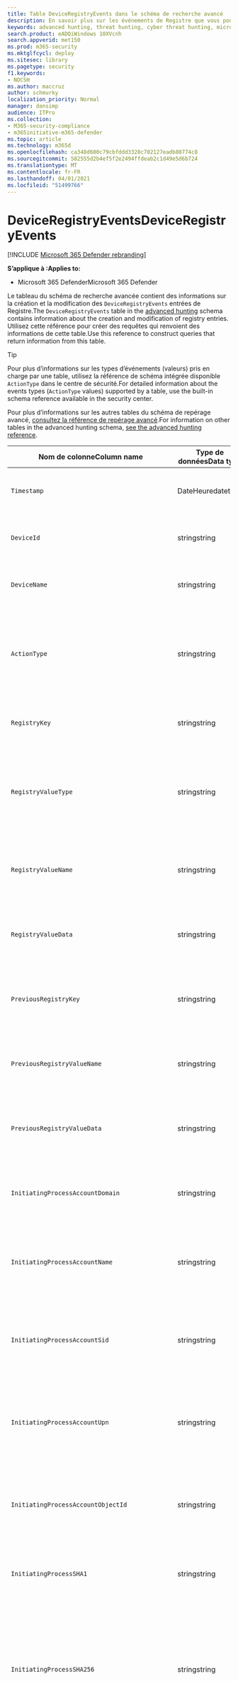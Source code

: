 ```yaml
---
title: Table DeviceRegistryEvents dans le schéma de recherche avancé
description: En savoir plus sur les événements de Registre que vous pouvez interroger à partir de la table DeviceRegistryEvents du schéma de recherche avancée
keywords: advanced hunting, threat hunting, cyber threat hunting, microsoft threat protection, microsoft 365, mtp, m365, search, query, telemetry, schema reference, kusto, table, column, data type, registr registrents, registry, DeviceRegistryEvents, key, subkey, value
search.product: eADQiWindows 10XVcnh
search.appverid: met150
ms.prod: m365-security
ms.mktglfcycl: deploy
ms.sitesec: library
ms.pagetype: security
f1.keywords:
- NOCSH
ms.author: maccruz
author: schmurky
localization_priority: Normal
manager: dansimp
audience: ITPro
ms.collection:
- M365-security-compliance
- m365initiative-m365-defender
ms.topic: article
ms.technology: m365d
ms.openlocfilehash: ca348d600c79cbfddd3328c702127eadb80774c8
ms.sourcegitcommit: 582555d2b4ef5f2e2494ffdeab2c1d49e5d6b724
ms.translationtype: MT
ms.contentlocale: fr-FR
ms.lasthandoff: 04/01/2021
ms.locfileid: "51499766"
---
```

# <a name="deviceregistryevents"></a><span data-ttu-id="8f1a2-104">DeviceRegistryEvents</span><span class="sxs-lookup"><span data-stu-id="8f1a2-104">DeviceRegistryEvents</span></span>

[!INCLUDE [Microsoft 365 Defender rebranding](../includes/microsoft-defender.md)]


<span data-ttu-id="8f1a2-105">**S’applique à :**</span><span class="sxs-lookup"><span data-stu-id="8f1a2-105">**Applies to:**</span></span>
- <span data-ttu-id="8f1a2-106">Microsoft 365 Defender</span><span class="sxs-lookup"><span data-stu-id="8f1a2-106">Microsoft 365 Defender</span></span>

<span data-ttu-id="8f1a2-107">Le tableau du schéma de recherche avancée contient des informations sur la création et la modification des `DeviceRegistryEvents` entrées de [](advanced-hunting-overview.md) Registre.</span><span class="sxs-lookup"><span data-stu-id="8f1a2-107">The `DeviceRegistryEvents` table in the [advanced hunting](advanced-hunting-overview.md) schema contains information about the creation and modification of registry entries.</span></span> <span data-ttu-id="8f1a2-108">Utilisez cette référence pour créer des requêtes qui renvoient des informations de cette table.</span><span class="sxs-lookup"><span data-stu-id="8f1a2-108">Use this reference to construct queries that return information from this table.</span></span>

>[!TIP]
> <span data-ttu-id="8f1a2-109">Pour plus d’informations sur les types d’événements (valeurs) pris en charge par une table, utilisez la référence de schéma intégrée disponible `ActionType` dans le centre de sécurité.</span><span class="sxs-lookup"><span data-stu-id="8f1a2-109">For detailed information about the events types (`ActionType` values) supported by a table, use the  built-in schema reference available in the security center.</span></span>

<span data-ttu-id="8f1a2-110">Pour plus d’informations sur les autres tables du schéma de repérage avancé, [consultez la référence de repérage avancé](advanced-hunting-schema-tables.md).</span><span class="sxs-lookup"><span data-stu-id="8f1a2-110">For information on other tables in the advanced hunting schema, [see the advanced hunting reference](advanced-hunting-schema-tables.md).</span></span>

| <span data-ttu-id="8f1a2-111">Nom de colonne</span><span class="sxs-lookup"><span data-stu-id="8f1a2-111">Column name</span></span> | <span data-ttu-id="8f1a2-112">Type de données</span><span class="sxs-lookup"><span data-stu-id="8f1a2-112">Data type</span></span> | <span data-ttu-id="8f1a2-113">Description</span><span class="sxs-lookup"><span data-stu-id="8f1a2-113">Description</span></span> |
|-------------|-----------|-------------|
| `Timestamp` | <span data-ttu-id="8f1a2-114">DateHeure</span><span class="sxs-lookup"><span data-stu-id="8f1a2-114">datetime</span></span> | <span data-ttu-id="8f1a2-115">Date et heure d’enregistrement de l’événement</span><span class="sxs-lookup"><span data-stu-id="8f1a2-115">Date and time when the event was recorded</span></span> |
| `DeviceId` | <span data-ttu-id="8f1a2-116">string</span><span class="sxs-lookup"><span data-stu-id="8f1a2-116">string</span></span> | <span data-ttu-id="8f1a2-117">Identificateur unique de la machine dans le service</span><span class="sxs-lookup"><span data-stu-id="8f1a2-117">Unique identifier for the machine in the service</span></span> |
| `DeviceName` | <span data-ttu-id="8f1a2-118">string</span><span class="sxs-lookup"><span data-stu-id="8f1a2-118">string</span></span> | <span data-ttu-id="8f1a2-119">Nom de domaine complet (FQDN) de la machine</span><span class="sxs-lookup"><span data-stu-id="8f1a2-119">Fully qualified domain name (FQDN) of the machine</span></span> |
| `ActionType` | <span data-ttu-id="8f1a2-120">string</span><span class="sxs-lookup"><span data-stu-id="8f1a2-120">string</span></span> | <span data-ttu-id="8f1a2-121">Type d’activité qui a déclenché l’événement.</span><span class="sxs-lookup"><span data-stu-id="8f1a2-121">Type of activity that triggered the event.</span></span> <span data-ttu-id="8f1a2-122">Pour plus [d’informations, voir](advanced-hunting-schema-tables.md?#get-schema-information-in-the-security-center) la référence du schéma dans le portail</span><span class="sxs-lookup"><span data-stu-id="8f1a2-122">See the [in-portal schema reference](advanced-hunting-schema-tables.md?#get-schema-information-in-the-security-center) for details</span></span> |
| `RegistryKey` | <span data-ttu-id="8f1a2-123">string</span><span class="sxs-lookup"><span data-stu-id="8f1a2-123">string</span></span> | <span data-ttu-id="8f1a2-124">Clé de Registre à l’application de l’action enregistrée</span><span class="sxs-lookup"><span data-stu-id="8f1a2-124">Registry key that the recorded action was applied to</span></span> |
| `RegistryValueType` | <span data-ttu-id="8f1a2-125">string</span><span class="sxs-lookup"><span data-stu-id="8f1a2-125">string</span></span> | <span data-ttu-id="8f1a2-126">Type de données, tel que binaire ou chaîne, de la valeur de Registre à qui l’action enregistrée a été appliquée</span><span class="sxs-lookup"><span data-stu-id="8f1a2-126">Data type, such as binary or string, of the registry value that the recorded action was applied to</span></span> |
| `RegistryValueName` | <span data-ttu-id="8f1a2-127">string</span><span class="sxs-lookup"><span data-stu-id="8f1a2-127">string</span></span> | <span data-ttu-id="8f1a2-128">Nom de la valeur de Registre à qui l’action enregistrée a été appliquée</span><span class="sxs-lookup"><span data-stu-id="8f1a2-128">Name of the registry value that the recorded action was applied to</span></span> |
| `RegistryValueData` | <span data-ttu-id="8f1a2-129">string</span><span class="sxs-lookup"><span data-stu-id="8f1a2-129">string</span></span> | <span data-ttu-id="8f1a2-130">Données de la valeur de Registre à l’application de l’action enregistrée</span><span class="sxs-lookup"><span data-stu-id="8f1a2-130">Data of the registry value that the recorded action was applied to</span></span> |
| `PreviousRegistryKey` | <span data-ttu-id="8f1a2-131">string</span><span class="sxs-lookup"><span data-stu-id="8f1a2-131">string</span></span> | <span data-ttu-id="8f1a2-132">Clé de Registre d’origine de la valeur de Registre avant sa modification</span><span class="sxs-lookup"><span data-stu-id="8f1a2-132">Original registry key of the registry value before it was modified</span></span> |
| `PreviousRegistryValueName` | <span data-ttu-id="8f1a2-133">string</span><span class="sxs-lookup"><span data-stu-id="8f1a2-133">string</span></span> | <span data-ttu-id="8f1a2-134">Nom d’origine de la valeur de Registre avant sa modification</span><span class="sxs-lookup"><span data-stu-id="8f1a2-134">Original name of the registry value before it was modified</span></span> |
| `PreviousRegistryValueData` | <span data-ttu-id="8f1a2-135">string</span><span class="sxs-lookup"><span data-stu-id="8f1a2-135">string</span></span> | <span data-ttu-id="8f1a2-136">Données d’origine de la valeur de Registre avant sa modification</span><span class="sxs-lookup"><span data-stu-id="8f1a2-136">Original data of the registry value before it was modified</span></span> |
| `InitiatingProcessAccountDomain` | <span data-ttu-id="8f1a2-137">string</span><span class="sxs-lookup"><span data-stu-id="8f1a2-137">string</span></span> | <span data-ttu-id="8f1a2-138">Domaine du compte qui a dirigé le processus responsable de l’événement</span><span class="sxs-lookup"><span data-stu-id="8f1a2-138">Domain of the account that ran the process responsible for the event</span></span> |
| `InitiatingProcessAccountName` | <span data-ttu-id="8f1a2-139">string</span><span class="sxs-lookup"><span data-stu-id="8f1a2-139">string</span></span> | <span data-ttu-id="8f1a2-140">Nom d’utilisateur du compte qui a dirigé le processus responsable de l’événement</span><span class="sxs-lookup"><span data-stu-id="8f1a2-140">User name of the account that ran the process responsible for the event</span></span> |
| `InitiatingProcessAccountSid` | <span data-ttu-id="8f1a2-141">string</span><span class="sxs-lookup"><span data-stu-id="8f1a2-141">string</span></span> | <span data-ttu-id="8f1a2-142">Identificateur de sécurité (SID) du compte qui a dirigé le processus responsable de l’événement</span><span class="sxs-lookup"><span data-stu-id="8f1a2-142">Security Identifier (SID) of the account that ran the process responsible for the event</span></span> |
| `InitiatingProcessAccountUpn` | <span data-ttu-id="8f1a2-143">string</span><span class="sxs-lookup"><span data-stu-id="8f1a2-143">string</span></span> | <span data-ttu-id="8f1a2-144">Nom d’utilisateur principal (UPN) du compte qui a lancé le processus responsable de l’événement</span><span class="sxs-lookup"><span data-stu-id="8f1a2-144">User principal name (UPN) of the account that ran the process responsible for the event</span></span> |
| `InitiatingProcessAccountObjectId` | <span data-ttu-id="8f1a2-145">string</span><span class="sxs-lookup"><span data-stu-id="8f1a2-145">string</span></span> | <span data-ttu-id="8f1a2-146">ID d’objet Azure AD du compte d’utilisateur qui a tenu le processus responsable de l’événement</span><span class="sxs-lookup"><span data-stu-id="8f1a2-146">Azure AD object ID of the user account that ran the process responsible for the event</span></span> |
| `InitiatingProcessSHA1` | <span data-ttu-id="8f1a2-147">string</span><span class="sxs-lookup"><span data-stu-id="8f1a2-147">string</span></span> | <span data-ttu-id="8f1a2-148">SHA-1 du processus (fichier image) à l’origine de l’événement</span><span class="sxs-lookup"><span data-stu-id="8f1a2-148">SHA-1 of the process (image file) that initiated the event</span></span> |
| `InitiatingProcessSHA256` | <span data-ttu-id="8f1a2-149">string</span><span class="sxs-lookup"><span data-stu-id="8f1a2-149">string</span></span> | <span data-ttu-id="8f1a2-150">SHA-256 du processus (fichier image) à l’origine de l’événement.</span><span class="sxs-lookup"><span data-stu-id="8f1a2-150">SHA-256 of the process (image file) that initiated the event.</span></span> <span data-ttu-id="8f1a2-151">Ce champ n’est généralement pas rempli. Utilisez la colonne SHA1 lorsque celle-ci est disponible.</span><span class="sxs-lookup"><span data-stu-id="8f1a2-151">This field is usually not populated — use the SHA1 column when available.</span></span> |
| `InitiatingProcessMD5` | <span data-ttu-id="8f1a2-152">string</span><span class="sxs-lookup"><span data-stu-id="8f1a2-152">string</span></span> | <span data-ttu-id="8f1a2-153">Hachage MD5 du processus (fichier image) à l’origine de l’événement</span><span class="sxs-lookup"><span data-stu-id="8f1a2-153">MD5 hash of the process (image file) that initiated the event</span></span> |
| `InitiatingProcessFileName` | <span data-ttu-id="8f1a2-154">string</span><span class="sxs-lookup"><span data-stu-id="8f1a2-154">string</span></span> | <span data-ttu-id="8f1a2-155">Nom du processus à l’origine de l’événement</span><span class="sxs-lookup"><span data-stu-id="8f1a2-155">Name of the process that initiated the event</span></span> |
| `InitiatingProcessFileSize` | <span data-ttu-id="8f1a2-156">long</span><span class="sxs-lookup"><span data-stu-id="8f1a2-156">long</span></span> | <span data-ttu-id="8f1a2-157">Taille du fichier qui a tenu le processus responsable de l’événement</span><span class="sxs-lookup"><span data-stu-id="8f1a2-157">Size of the file that ran the process responsible for the event</span></span> |
| `InitiatingProcessVersionInfoCompanyName` | <span data-ttu-id="8f1a2-158">string</span><span class="sxs-lookup"><span data-stu-id="8f1a2-158">string</span></span> | <span data-ttu-id="8f1a2-159">Nom de la société à partir des informations de version du processus (fichier image) responsable de l’événement</span><span class="sxs-lookup"><span data-stu-id="8f1a2-159">Company name from the version information of the process (image file) responsible for the event</span></span> |
| `InitiatingProcessVersionInfoProductName` | <span data-ttu-id="8f1a2-160">string</span><span class="sxs-lookup"><span data-stu-id="8f1a2-160">string</span></span> | <span data-ttu-id="8f1a2-161">Nom du produit à partir des informations de version du processus (fichier image) responsable de l’événement</span><span class="sxs-lookup"><span data-stu-id="8f1a2-161">Product name from the version information of the process (image file) responsible for the event</span></span> |
|` InitiatingProcessVersionInfoProductVersion` | <span data-ttu-id="8f1a2-162">string</span><span class="sxs-lookup"><span data-stu-id="8f1a2-162">string</span></span> | <span data-ttu-id="8f1a2-163">Version du produit à partir des informations de version du processus (fichier image) responsable de l’événement</span><span class="sxs-lookup"><span data-stu-id="8f1a2-163">Product version from the version information of the process (image file) responsible for the event</span></span> |
|` InitiatingProcessVersionInfoInternalFileName` | <span data-ttu-id="8f1a2-164">string</span><span class="sxs-lookup"><span data-stu-id="8f1a2-164">string</span></span> | <span data-ttu-id="8f1a2-165">Nom de fichier interne à partir des informations de version du processus (fichier image) responsable de l’événement</span><span class="sxs-lookup"><span data-stu-id="8f1a2-165">Internal file name from the version information of the process (image file) responsible for the event</span></span> |
| `InitiatingProcessVersionInfoOriginalFileName` | <span data-ttu-id="8f1a2-166">string</span><span class="sxs-lookup"><span data-stu-id="8f1a2-166">string</span></span> | <span data-ttu-id="8f1a2-167">Nom de fichier d’origine à partir des informations de version du processus (fichier image) responsable de l’événement</span><span class="sxs-lookup"><span data-stu-id="8f1a2-167">Original file name from the version information of the process (image file) responsible for the event</span></span> |
| `InitiatingProcessVersionInfoFileDescription` | <span data-ttu-id="8f1a2-168">string</span><span class="sxs-lookup"><span data-stu-id="8f1a2-168">string</span></span> | <span data-ttu-id="8f1a2-169">Description à partir des informations de version du processus (fichier image) responsable de l’événement</span><span class="sxs-lookup"><span data-stu-id="8f1a2-169">Description from the version information of the process (image file) responsible for the event</span></span> |
| `InitiatingProcessId` | <span data-ttu-id="8f1a2-170">entier</span><span class="sxs-lookup"><span data-stu-id="8f1a2-170">int</span></span> | <span data-ttu-id="8f1a2-171">ID de processus (PID) du processus à l’origine de l’événement</span><span class="sxs-lookup"><span data-stu-id="8f1a2-171">Process ID (PID) of the process that initiated the event</span></span> |
| `InitiatingProcessCommandLine` | <span data-ttu-id="8f1a2-172">string</span><span class="sxs-lookup"><span data-stu-id="8f1a2-172">string</span></span> | <span data-ttu-id="8f1a2-173">Ligne de commande utilisée pour exécuter le processus à l’origine de l’événement</span><span class="sxs-lookup"><span data-stu-id="8f1a2-173">Command line used to run the process that initiated the event</span></span> |
| `InitiatingProcessCreationTime` | <span data-ttu-id="8f1a2-174">DateHeure</span><span class="sxs-lookup"><span data-stu-id="8f1a2-174">datetime</span></span> | <span data-ttu-id="8f1a2-175">Date et heure de début du processus à l’origine de l’événement</span><span class="sxs-lookup"><span data-stu-id="8f1a2-175">Date and time when the process that initiated the event was started</span></span> |
| `InitiatingProcessFolderPath` | <span data-ttu-id="8f1a2-176">string</span><span class="sxs-lookup"><span data-stu-id="8f1a2-176">string</span></span> | <span data-ttu-id="8f1a2-177">Dossier contenant le processus (fichier image) à l’origine de l’événement</span><span class="sxs-lookup"><span data-stu-id="8f1a2-177">Folder containing the process (image file) that initiated the event</span></span> |
| `InitiatingProcessParentId` | <span data-ttu-id="8f1a2-178">entier</span><span class="sxs-lookup"><span data-stu-id="8f1a2-178">int</span></span> | <span data-ttu-id="8f1a2-179">ID de processus (PID) du processus parent qui a généré le processus responsable de l’événement</span><span class="sxs-lookup"><span data-stu-id="8f1a2-179">Process ID (PID) of the parent process that spawned the process responsible for the event</span></span> |
| `InitiatingProcessParentFileName` | <span data-ttu-id="8f1a2-180">string</span><span class="sxs-lookup"><span data-stu-id="8f1a2-180">string</span></span> | <span data-ttu-id="8f1a2-181">Nom du processus parent qui a généré le processus responsable de l’événement</span><span class="sxs-lookup"><span data-stu-id="8f1a2-181">Name of the parent process that spawned the process responsible for the event</span></span> |
| `InitiatingProcessParentCreationTime` | <span data-ttu-id="8f1a2-182">DateHeure</span><span class="sxs-lookup"><span data-stu-id="8f1a2-182">datetime</span></span> | <span data-ttu-id="8f1a2-183">Date et heure de début du parent du processus responsable de l’événement</span><span class="sxs-lookup"><span data-stu-id="8f1a2-183">Date and time when the parent of the process responsible for the event was started</span></span> |
| `InitiatingProcessIntegrityLevel` | <span data-ttu-id="8f1a2-184">string</span><span class="sxs-lookup"><span data-stu-id="8f1a2-184">string</span></span> | <span data-ttu-id="8f1a2-185">Niveau d’intégrité du processus à l’origine de l’événement.</span><span class="sxs-lookup"><span data-stu-id="8f1a2-185">Integrity level of the process that initiated the event.</span></span> <span data-ttu-id="8f1a2-186">Windows affecte des niveaux d’intégrité à des processus en fonction de certaines caractéristiques, par exemple s’ils ont été lancés à partir d’un téléchargement Internet.</span><span class="sxs-lookup"><span data-stu-id="8f1a2-186">Windows assigns integrity levels to processes based on certain characteristics, such as if they were launched from an internet download.</span></span> <span data-ttu-id="8f1a2-187">Ces niveaux d’intégrité influencent les autorisations sur les ressources</span><span class="sxs-lookup"><span data-stu-id="8f1a2-187">These integrity levels influence permissions to resources</span></span> |
| `InitiatingProcessTokenElevation` | <span data-ttu-id="8f1a2-188">string</span><span class="sxs-lookup"><span data-stu-id="8f1a2-188">string</span></span> | <span data-ttu-id="8f1a2-189">Type de jeton indiquant la présence ou l’absence d’élévation de privilège du contrôle d’accès utilisateur (UAC) appliquée au processus à l’origine de l’événement</span><span class="sxs-lookup"><span data-stu-id="8f1a2-189">Token type indicating the presence or absence of User Access Control (UAC) privilege elevation applied to the process that initiated the event</span></span> |
| `ReportId` | <span data-ttu-id="8f1a2-190">long</span><span class="sxs-lookup"><span data-stu-id="8f1a2-190">long</span></span> | <span data-ttu-id="8f1a2-191">Identificateur d’événement basé sur un compteur extensible.</span><span class="sxs-lookup"><span data-stu-id="8f1a2-191">Event identifier based on a repeating counter.</span></span> <span data-ttu-id="8f1a2-192">Pour identifier des événements uniques, cette colonne doit être utilisée conjointement avec les colonnes DeviceName et Timestamp</span><span class="sxs-lookup"><span data-stu-id="8f1a2-192">To identify unique events, this column must be used in conjunction with the DeviceName and Timestamp columns</span></span> |
| `AppGuardContainerId` | <span data-ttu-id="8f1a2-193">string</span><span class="sxs-lookup"><span data-stu-id="8f1a2-193">string</span></span> | <span data-ttu-id="8f1a2-194">Identificateur du conteneur virtualisé utilisé par Application Guard pour isoler l’activité du navigateur</span><span class="sxs-lookup"><span data-stu-id="8f1a2-194">Identifier for the virtualized container used by Application Guard to isolate browser activity</span></span> |

## <a name="related-topics"></a><span data-ttu-id="8f1a2-195">Voir aussi</span><span class="sxs-lookup"><span data-stu-id="8f1a2-195">Related topics</span></span>
- [<span data-ttu-id="8f1a2-196">Vue d’ensemble du repérage avancé</span><span class="sxs-lookup"><span data-stu-id="8f1a2-196">Advanced hunting overview</span></span>](advanced-hunting-overview.md)
- [<span data-ttu-id="8f1a2-197">Apprendre le langage de requête</span><span class="sxs-lookup"><span data-stu-id="8f1a2-197">Learn the query language</span></span>](advanced-hunting-query-language.md)
- [<span data-ttu-id="8f1a2-198">Utiliser des requêtes partagées</span><span class="sxs-lookup"><span data-stu-id="8f1a2-198">Use shared queries</span></span>](advanced-hunting-shared-queries.md)
- [<span data-ttu-id="8f1a2-199">Repérer des menaces sur les appareils, les e-mails, les applications et les identités</span><span class="sxs-lookup"><span data-stu-id="8f1a2-199">Hunt across devices, emails, apps, and identities</span></span>](advanced-hunting-query-emails-devices.md)
- [<span data-ttu-id="8f1a2-200">Comprendre le schéma</span><span class="sxs-lookup"><span data-stu-id="8f1a2-200">Understand the schema</span></span>](advanced-hunting-schema-tables.md)
- [<span data-ttu-id="8f1a2-201">Appliquer les meilleures pratiques de requête</span><span class="sxs-lookup"><span data-stu-id="8f1a2-201">Apply query best practices</span></span>](advanced-hunting-best-practices.md)
